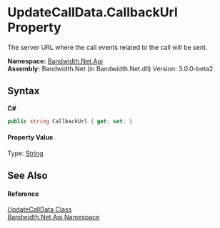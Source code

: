 ﻿# UpdateCallData.CallbackUrl Property 
 

The server URL where the call events related to the call will be sent.

**Namespace:**&nbsp;<a href ="N_Bandwidth_Net_Api.md">Bandwidth.Net.Api</a><br />**Assembly:**&nbsp;Bandwidth.Net (in Bandwidth.Net.dll) Version: 3.0.0-beta2

## Syntax

**C#**<br />
``` C#
public string CallbackUrl { get; set; }
```


#### Property Value
Type: <a href="http://msdn2.microsoft.com/en-us/library/s1wwdcbf" target="_blank">String</a>

## See Also


#### Reference
<a href ="T_Bandwidth_Net_Api_UpdateCallData.md">UpdateCallData Class</a><br /><a href ="N_Bandwidth_Net_Api.md">Bandwidth.Net.Api Namespace</a><br />